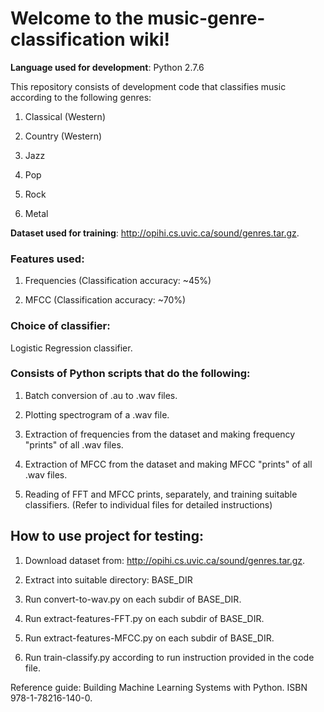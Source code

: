 # Welcome to the music-genre-classification wiki!

**Language used for development**: Python 2.7.6


This repository consists of development code that classifies music according to the following genres: 

1. Classical (Western)

2. Country (Western)

3. Jazz

4. Pop

5. Rock

6. Metal


**Dataset used for training**: http://opihi.cs.uvic.ca/sound/genres.tar.gz. 

### Features used: 

1. Frequencies (Classification accuracy: ~45%)

2. MFCC (Classification accuracy: ~70%)

### Choice of classifier:

Logistic Regression classifier.


### Consists of Python scripts that do the following:

1. Batch conversion of .au to .wav files.

2. Plotting spectrogram of a .wav file.

3. Extraction of frequencies from the dataset and making frequency "prints" of all .wav files. 

4. Extraction of MFCC from the dataset and making MFCC "prints" of all .wav files.

5. Reading of FFT and MFCC prints, separately, and training suitable classifiers. 
(Refer to individual files for detailed instructions)


## How to use project for testing:

1. Download dataset from: http://opihi.cs.uvic.ca/sound/genres.tar.gz.

2. Extract into suitable directory: BASE_DIR

3. Run convert-to-wav.py on each subdir of BASE_DIR.

4. Run extract-features-FFT.py on each subdir of BASE_DIR.

5. Run extract-features-MFCC.py on each subdir of BASE_DIR.

6. Run train-classify.py according to run instruction provided in the code file.


Reference guide: Building Machine Learning Systems with Python. ISBN 978-1-78216-140-0.
